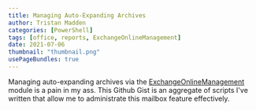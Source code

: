 ```yaml
---
title: Managing Auto-Expanding Archives
author: Tristan Madden
categories: [PowerShell]
tags: [office, reports, ExchangeOnlineManagement]
date: 2021-07-06
thumbnail: "thumbnail.png"
usePageBundles: true
---
```

Managing auto-expanding archives via the <a href="https://docs.microsoft.com/en-us/powershell/exchange/exchange-online-powershell-v2?view=exchange-ps">ExchangeOnlineManagement</a> module is a pain in my ass. This Github Gist is an aggregate of scripts I've written that allow me to administrate this mailbox feature effectively.
<script src="https://gist.github.com/Trimad/a5e8441d1cc5767df7826e43a4402eaa.js"></script>